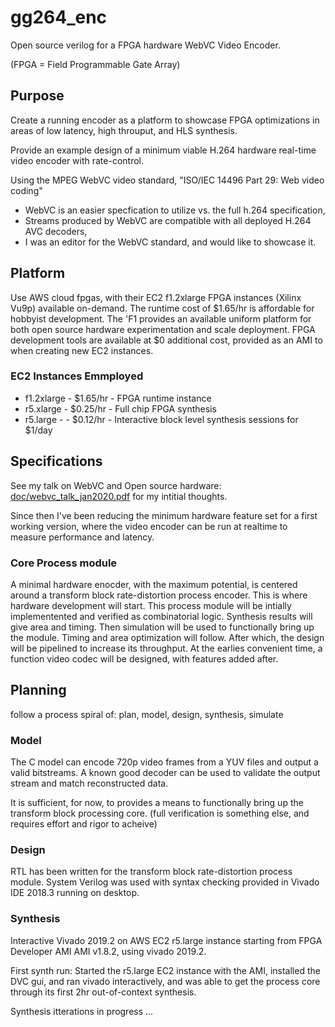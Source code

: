 # gg264_enc
Open source verilog for a FPGA hardware WebVC Video Encoder.

(FPGA = Field Programmable Gate Array)

## Purpose

Create a running encoder as a platform to showcase FPGA optimizations in areas of low latency, high throuput, and HLS synthesis.

Provide an example design of a minimum viable H.264 hardware real-time video encoder with rate-control. 

Using the MPEG WebVC video standard, "ISO/IEC 14496 Part 29: Web video coding"
- WebVC is an easier specfication to utilize vs. the full h.264 specification,
- Streams produced by WebVC are compatible with all deployed H.264 AVC decoders, 
- I was an editor for the WebVC standard, and would like to showcase it.

## Platform
Use AWS cloud fpgas, with their EC2 f1.2xlarge FPGA instances (Xilinx Vu9p) available on-demand. 
The runtime cost of $1.65/hr is affordable for hobbyist development. The 'F1 provides an available uniform platform for both open source hardware experimentation and scale deployment.
FPGA development tools are available at $0 additional cost, provided as an AMI to when creating new EC2 instances.

### EC2 Instances Emmployed
- f1.2xlarge - $1.65/hr - FPGA runtime instance
- r5.xlarge - $0.25/hr - Full chip FPGA synthesis 
- r5.large - - $0.12/hr - Interactive block level synthesis sessions for $1/day

## Specifications

See my talk on WebVC and Open source hardware: [doc/webvc_talk_jan2020.pdf](doc/webvc_talk_jan2020.pdf)
for my intitial thoughts.

Since then I've been reducing the minimum hardware feature set for a first working version, 
where the video encoder can be run at realtime to measure performance and latency.

### Core Process module
A minimal hardware enocder, with the maximum potential, is centered around a transform block rate-distortion process encoder.
This is where hardware development will start. This process module will be intially implementented and verified as combinatorial logic.
Synthesis results will give area and timing. Then simulation will be used to functionally bring up the module. Timing and area optimization will follow. 
After which, the design will be pipelined to increase its throughput. At the earlies convenient time, a function video codec will be designed, with features added after.


## Planning
follow a process spiral of: plan, model, design, synthesis, simulate

### Model
The C model can encode 720p video frames from a YUV files and output a valid bitstreams.
A known good decoder can be used to validate the output stream and match reconstructed data.
 
It is sufficient, for now, to provides a means to functionally bring up the transform block processing core.
(full verification is something else, and requires effort and rigor to acheive)

### Design
RTL has been written for the transform block rate-distortion process module. 
System Verilog was used with syntax checking provided in Vivado IDE 2018.3 running on desktop.

### Synthesis
Interactive Vivado 2019.2 on AWS EC2 r5.large instance starting from FPGA Developer AMI AMI v1.8.2, using vivado 2019.2.
 
First synth run: Started the r5.large EC2 instance with the AMI, installed the DVC gui, and ran vivado interactively, and was able to get the process core through its first 2hr out-of-context synthesis.

Synthesis itterations in progress ...






